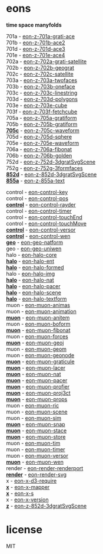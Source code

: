 # eons 

**time space manyfolds**   

701a - [eon-z-701a-grati-ace](https://sifbuilder.github.io/eons/eon-z-701a-grati-ace.html)   
701b - [eon-z-701b-ace2](https://sifbuilder.github.io/eons/eon-z-701b-ace2.html)   
701d - [eon-z-701d-ace3](https://sifbuilder.github.io/eons/eon-z-701d-ace3.html)   
701e - [eon-z-701e-ace4](https://sifbuilder.github.io/eons/eon-z-701e-ace4.html)   
702a - [eon-z-702a-grati-satellite](https://sifbuilder.github.io/eons/eon-z-702a-grati-satellite.html)   
702b - [eon-z-702b-geograt](https://sifbuilder.github.io/eons/eon-z-702b-geograt.html)   
702c - [eon-z-702c-satellite](https://sifbuilder.github.io/eons/eon-z-702c-satellite.html)   
703a - [eon-z-703a-twofaces](https://sifbuilder.github.io/eons/eon-z-703a-twofaces.html)   
703b - [eon-z-703b-oneface](https://sifbuilder.github.io/eons/eon-z-703b-oneface.html)   
703c - [eon-z-703c-linestring](https://sifbuilder.github.io/eons/eon-z-703c-linestring.html)   
703d - [eon-z-703d-polygons](https://sifbuilder.github.io/eons/eon-z-703d-polygons.html)   
703e - [eon-z-703e-cube](https://sifbuilder.github.io/eons/eon-z-703e-cube.html)   
703f - [eon-z-703f-fetchcube](https://sifbuilder.github.io/eons/eon-z-703f-fetchcube.html)   
705a - [eon-z-705a-gratiform](https://sifbuilder.github.io/eons/eon-z-705a-gratiform.html)   
705b - [eon-z-705b-gratiform](https://sifbuilder.github.io/eons/eon-z-705b-gratiform.html)   
**[705c](https://sifbuilder.github.io/eons/eon-z-705c-waveform.md)** - [eon-z-705c-waveform](https://sifbuilder.github.io/eons/eon-z-705c-waveform.html)   
705d - [eon-z-705d-sqhere](https://sifbuilder.github.io/eons/eon-z-705d-sqhere.html)   
705e - [eon-z-705e-waveform](https://sifbuilder.github.io/eons/eon-z-705e-waveform.html)   
706a - [eon-z-706a-fibonat](https://sifbuilder.github.io/eons/eon-z-706a-fibonat.html)   
706b - [eon-z-706b-golden](https://sifbuilder.github.io/eons/eon-z-706b-golden.html)   
752d - [eon-z-752d-3dgratSvgScene](https://sifbuilder.github.io/eons/eon-z-752d-3dgratSvgScene.html)   
752g - [eon-z-752g-3formfaces](https://sifbuilder.github.io/eons/eon-z-752g-3formfaces.html)   
**[852d](https://sifbuilder.github.io/eons/eon-z-852d-3dgratSvgScene.md)** - [eon-z-852d-3dgratSvgScene](https://sifbuilder.github.io/eons/eon-z-852d-3dgratSvgScene.html)   
**[855a](https://sifbuilder.github.io/eons/eon-z-855a-text.md)** - [eon-z-855a-text](https://sifbuilder.github.io/eons/eon-z-855a-text.html)   


control - [eon-control-key](https://sifbuilder.github.io/eons/eon-control-key.js)   
control - [eon-control-pos](https://sifbuilder.github.io/eons/eon-control-pos.js)   
**[control](https://sifbuilder.github.io/eons/eon-control-rayder.md)** - [eon-control-rayder](https://sifbuilder.github.io/eons/eon-control-rayder.js)   
control - [eon-control-timer](https://sifbuilder.github.io/eons/eon-control-timer.js)   
control - [eon-control-touchEnd](https://sifbuilder.github.io/eons/eon-control-touchEnd.js)   
control - [eon-control-touchMove](https://sifbuilder.github.io/eons/eon-control-touchMove.js)   
**[control](https://sifbuilder.github.io/eons/eon-control-versor.md)** - [eon-control-versor](https://sifbuilder.github.io/eons/eon-control-versor.js)   
**[control](https://sifbuilder.github.io/eons/eon-control-wen.md)** - [eon-control-wen](https://sifbuilder.github.io/eons/eon-control-wen.js)   
**[geo](https://sifbuilder.github.io/eons/eon-geo-natform.md)** - [eon-geo-natform](https://sifbuilder.github.io/eons/eon-geo-natform.js)   
geo - [eon-geo-uniwen](https://sifbuilder.github.io/eons/eon-geo-uniwen.js)   
halo - [eon-halo-core](https://sifbuilder.github.io/eons/eon-halo-core.js)   
**[halo](https://sifbuilder.github.io/eons/eon-halo-ent.md)** - [eon-halo-ent](https://sifbuilder.github.io/eons/eon-halo-ent.js)   
**[halo](https://sifbuilder.github.io/eons/eon-halo-formed.md)** - [eon-halo-formed](https://sifbuilder.github.io/eons/eon-halo-formed.js)   
halo - [eon-halo-img](https://sifbuilder.github.io/eons/eon-halo-img.js)   
**[halo](https://sifbuilder.github.io/eons/eon-halo-nat.md)** - [eon-halo-nat](https://sifbuilder.github.io/eons/eon-halo-nat.js)   
**[halo](https://sifbuilder.github.io/eons/eon-halo-pacer.md)** - [eon-halo-pacer](https://sifbuilder.github.io/eons/eon-halo-pacer.js)   
**[halo](https://sifbuilder.github.io/eons/eon-halo-scene.md)** - [eon-halo-scene](https://sifbuilder.github.io/eons/eon-halo-scene.js)   
**[halo](https://sifbuilder.github.io/eons/eon-halo-textform.md)** - [eon-halo-textform](https://sifbuilder.github.io/eons/eon-halo-textform.js)   
muon - [eon-muon-animas](https://sifbuilder.github.io/eons/eon-muon-animas.js)   
muon - [eon-muon-animation](https://sifbuilder.github.io/eons/eon-muon-animation.js)   
**[muon](https://sifbuilder.github.io/eons/eon-muon-anitem.md)** - [eon-muon-anitem](https://sifbuilder.github.io/eons/eon-muon-anitem.js)   
muon - [eon-muon-boform](https://sifbuilder.github.io/eons/eon-muon-boform.js)   
**[muon](https://sifbuilder.github.io/eons/eon-muon-fibonat.md)** - [eon-muon-fibonat](https://sifbuilder.github.io/eons/eon-muon-fibonat.js)   
muon - [eon-muon-forces](https://sifbuilder.github.io/eons/eon-muon-forces.js)   
**[muon](https://sifbuilder.github.io/eons/eon-muon-geoj.md)** - [eon-muon-geoj](https://sifbuilder.github.io/eons/eon-muon-geoj.js)   
muon - [eon-muon-geom](https://sifbuilder.github.io/eons/eon-muon-geom.js)   
muon - [eon-muon-geonode](https://sifbuilder.github.io/eons/eon-muon-geonode.js)   
**[muon](https://sifbuilder.github.io/eons/eon-muon-graticule.md)** - [eon-muon-graticule](https://sifbuilder.github.io/eons/eon-muon-graticule.js)   
**[muon](https://sifbuilder.github.io/eons/eon-muon-lacer.md)** - [eon-muon-lacer](https://sifbuilder.github.io/eons/eon-muon-lacer.js)   
**[muon](https://sifbuilder.github.io/eons/eon-muon-nat.md)** - [eon-muon-nat](https://sifbuilder.github.io/eons/eon-muon-nat.js)   
**[muon](https://sifbuilder.github.io/eons/eon-muon-pacer.md)** - [eon-muon-pacer](https://sifbuilder.github.io/eons/eon-muon-pacer.js)   
**[muon](https://sifbuilder.github.io/eons/eon-muon-profier.md)** - [eon-muon-profier](https://sifbuilder.github.io/eons/eon-muon-profier.js)   
**[muon](https://sifbuilder.github.io/eons/eon-muon-proj3ct.md)** - [eon-muon-proj3ct](https://sifbuilder.github.io/eons/eon-muon-proj3ct.js)   
**[muon](https://sifbuilder.github.io/eons/eon-muon-props.md)** - [eon-muon-props](https://sifbuilder.github.io/eons/eon-muon-props.js)   
muon - [eon-muon-ric](https://sifbuilder.github.io/eons/eon-muon-ric.js)   
muon - [eon-muon-scene](https://sifbuilder.github.io/eons/eon-muon-scene.js)   
muon - [eon-muon-sim](https://sifbuilder.github.io/eons/eon-muon-sim.js)   
**[muon](https://sifbuilder.github.io/eons/eon-muon-snap.md)** - [eon-muon-snap](https://sifbuilder.github.io/eons/eon-muon-snap.js)   
**[muon](https://sifbuilder.github.io/eons/eon-muon-stace.md)** - [eon-muon-stace](https://sifbuilder.github.io/eons/eon-muon-stace.js)   
**[muon](https://sifbuilder.github.io/eons/eon-muon-store.md)** - [eon-muon-store](https://sifbuilder.github.io/eons/eon-muon-store.js)   
muon - [eon-muon-tim](https://sifbuilder.github.io/eons/eon-muon-tim.js)   
muon - [eon-muon-timer](https://sifbuilder.github.io/eons/eon-muon-timer.js)   
muon - [eon-muon-versor](https://sifbuilder.github.io/eons/eon-muon-versor.js)   
**[muon](https://sifbuilder.github.io/eons/eon-muon-wen.md)** - [eon-muon-wen](https://sifbuilder.github.io/eons/eon-muon-wen.js)   
render - [eon-render-renderport](https://sifbuilder.github.io/eons/eon-render-renderport.js)   
**[render](https://sifbuilder.github.io/eons/eon-render-svg.md)** - [eon-render-svg](https://sifbuilder.github.io/eons/eon-render-svg.js)   
x - [eon-x-d3-require](https://sifbuilder.github.io/eons/eon-x-d3-require.js)   
**[x](https://sifbuilder.github.io/eons/eon-x-mapper.md)** - [eon-x-mapper](https://sifbuilder.github.io/eons/eon-x-mapper.js)   
**[x](https://sifbuilder.github.io/eons/eon-x-s.md)** - [eon-x-s](https://sifbuilder.github.io/eons/eon-x-s.js)   
x - [eon-x-version](https://sifbuilder.github.io/eons/eon-x-version.js)   
**[z](https://sifbuilder.github.io/eons/eon-z-852d-3dgratSvgScene.md)** - [eon-z-852d-3dgratSvgScene](https://sifbuilder.github.io/eons/eon-z-852d-3dgratSvgScene.js)   

# license  
MIT  